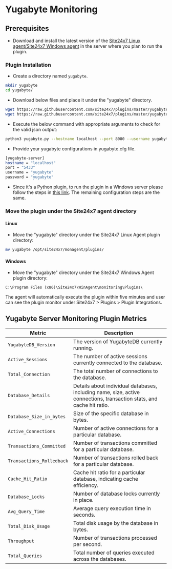 # Yugabyte Monitoring
                                                                                              
## Prerequisites

- Download and install the latest version of the [Site24x7 Linux agent/Site24x7 Windows agent](https://www.site24x7.com/app/client#/admin/inventory/add-monitor) in the server where you plan to run the plugin.

### Plugin Installation  

- Create a directory named `yugabyte`.
  
```bash
mkdir yugabyte
cd yugabyte/
```
      
- Download below files and place it under the "yugabyte" directory.

```bash
wget https://raw.githubusercontent.com/site24x7/plugins/master/yugabyte/yugabyte.py && sed -i "1s|^.*|#! $(which python3)|" yugabyte.py
wget https://raw.githubusercontent.com/site24x7/plugins/master/yugabyte/yugabyte.cfg
```

- Execute the below command with appropriate arguments to check for the valid json output:

```bash
python3 yugabyte.py --hostname localhost --port 8080 --username yugabyte --password yugabyte 
```

- Provide your yugabyte configurations in yugabyte.cfg file.

```bash
[yugabyte-server]
hostname = "localhost"
port = "5433"
username = "yugabyte"
password = "yugabyte"
```

- Since it's a Python plugin, to run the plugin in a Windows server please follow the steps in [this link](https://support.site24x7.com/portal/en/kb/articles/run-python-plugin-scripts-in-windows-servers). The remaining configuration steps are the same.

### Move the plugin under the Site24x7 agent directory

#### Linux

- Move the "yugabyte" directory under the Site24x7 Linux Agent plugin directory: 

```bash
mv yugabyte /opt/site24x7/monagent/plugins/
```
		
#### Windows

- Move the "yugabyte" directory under the Site24x7 Windows Agent plugin directory:

```
C:\Program Files (x86)\Site24x7\WinAgent\monitoring\Plugins\
```
The agent will automatically execute the plugin within five minutes and user can see the plugin monitor under Site24x7 > Plugins > Plugin Integrations.

## Yugabyte Server Monitoring Plugin Metrics

| Metric                  | Description                                                                                       |
|-------------------------|---------------------------------------------------------------------------------------------------|
| `YugabyteDB_Version`    | The version of YugabyteDB currently running.                                                      |
| `Active_Sessions`       | The number of active sessions currently connected to the database.                                |
| `Total_Connection`      | The total number of connections to the database.                                                  |
| `Database_Details`      | Details about individual databases, including name, size, active connections, transaction stats, and cache hit ratio. |
| `Database_Size_in_bytes`| Size of the specific database in bytes.                                                           |
| `Active_Connections`    | Number of active connections for a particular database.                                           |
| `Transactions_Committed`| Number of transactions committed for a particular database.                                       |
| `Transactions_Rolledback`| Number of transactions rolled back for a particular database.                                    |
| `Cache_Hit_Ratio`       | Cache hit ratio for a particular database, indicating cache efficiency.                          |
| `Database_Locks`        | Number of database locks currently in place.                                                      |
| `Avg_Query_Time`        | Average query execution time in seconds.                                                          |
| `Total_Disk_Usage`      | Total disk usage by the database in bytes.                                                        |
| `Throughput`            | Number of transactions processed per second.                                                      |
| `Total_Queries`         | Total number of queries executed across the databases.                                            |
